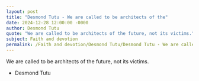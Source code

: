 ```yaml
---
layout: post
title: "Desmond Tutu - We are called to be architects of the"
date: 2024-12-28 12:00:00 -0000
author: Desmond Tutu
quote: "We are called to be architects of the future, not its victims."
subject: Faith and devotion
permalink: /Faith and devotion/Desmond Tutu/Desmond Tutu - We are called to be architects of the
---
```


We are called to be architects of the future, not its victims.

- Desmond Tutu
